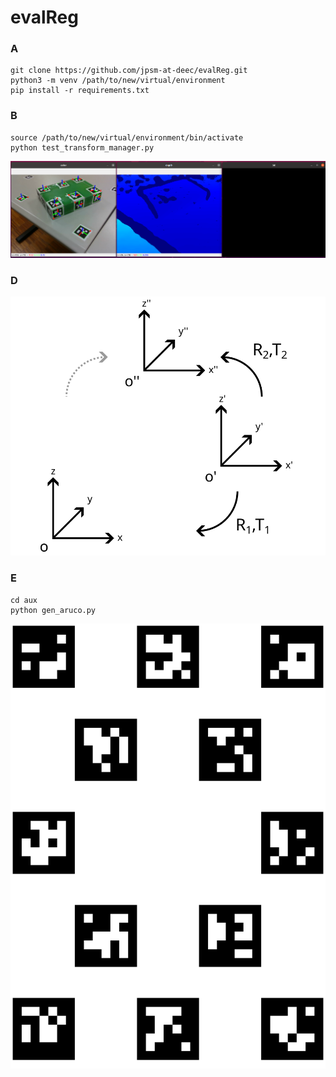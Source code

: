 # evalReg

### A
```
git clone https://github.com/jpsm-at-deec/evalReg.git
python3 -m venv /path/to/new/virtual/environment
pip install -r requirements.txt
```

### B
```
source /path/to/new/virtual/environment/bin/activate
python test_transform_manager.py
```
![screenshot](data/screenshot.png)

### D
![drawing-1](data/drawing-1.png)

### E
```
cd aux
python gen_aruco.py
```
![aruco](aux/out.png)


